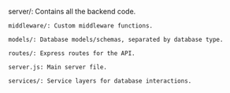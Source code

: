 server/: Contains all the backend code.

    middleware/: Custom middleware functions.   

    models/: Database models/schemas, separated by database type.

    routes/: Express routes for the API.

    server.js: Main server file.

    services/: Service layers for database interactions.
